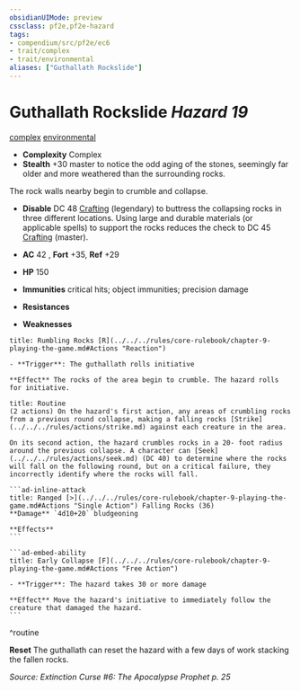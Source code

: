 ```yaml
---
obsidianUIMode: preview
cssclass: pf2e,pf2e-hazard
tags:
- compendium/src/pf2e/ec6
- trait/complex
- trait/environmental
aliases: ["Guthallath Rockslide"]
---
```

# Guthallath Rockslide *Hazard 19*  
[complex](../../../rules/traits/complex.md)  [environmental](../../../rules/traits/environmental.md)  

- **Complexity** Complex
- **Stealth** +30 master to notice the odd aging of the stones, seemingly far older and more weathered than the surrounding rocks.  

The rock walls nearby begin to crumble and collapse.

- **Disable** DC 48 [Crafting](../../skills.md#Crafting) (legendary) to buttress the collapsing rocks in three different locations. Using large and durable materials (or applicable spells) to support the rocks reduces the check to DC 45 [Crafting](../../skills.md#Crafting) (master).  

- **AC** 42 , **Fort** +35, **Ref** +29
- **HP** 150
- **Immunities** critical hits; object immunities; precision damage
- **Resistances** 
- **Weaknesses** 
     
```ad-embed-ability
title: Rumbling Rocks [R](../../../rules/core-rulebook/chapter-9-playing-the-game.md#Actions "Reaction")

- **Trigger**: The guthallath rolls initiative

**Effect** The rocks of the area begin to crumble. The hazard rolls for initiative.
```

````ad-pf2-summary
title: Routine
(2 actions) On the hazard's first action, any areas of crumbling rocks from a previous round collapse, making a falling rocks [Strike](../../../rules/actions/strike.md) against each creature in the area.

On its second action, the hazard crumbles rocks in a 20- foot radius around the previous collapse. A character can [Seek](../../../rules/actions/seek.md) (DC 40) to determine where the rocks will fall on the following round, but on a critical failure, they incorrectly identify where the rocks will fall.

```ad-inline-attack
title: Ranged [>](../../../rules/core-rulebook/chapter-9-playing-the-game.md#Actions "Single Action") Falling Rocks (36)
**Damage** `4d10+20` bludgeoning 
 
**Effects**
```

```ad-embed-ability
title: Early Collapse [F](../../../rules/core-rulebook/chapter-9-playing-the-game.md#Actions "Free Action")

- **Trigger**: The hazard takes 30 or more damage

**Effect** Move the hazard's initiative to immediately follow the creature that damaged the hazard.
```
````
^routine

**Reset** The guthallath can reset the hazard with a few days of work stacking the fallen rocks.  

*Source: Extinction Curse #6: The Apocalypse Prophet p. 25*
